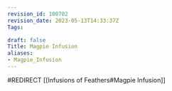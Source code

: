 ```yaml
---
revision_id: 100702
revision_date: 2023-05-13T14:33:37Z
Tags:

draft: false
Title: Magpie Infusion
aliases:
- Magpie_Infusion
---
```

#REDIRECT [[Infusions of Feathers#Magpie Infusion]]
